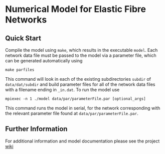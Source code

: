 # Numerical Model for Elastic Fibre Networks

## Quick Start
Compile the model using `make`, which results in the executable `model`. 
Each network data file must be passed to the model via a parameter file, which can be generated automatically using

```
make parfiles
```

This command will look in each of the existing subdirectories `subdir` of `data/dat/subdir` and build parameter files for all of the network data files with a filename ending in `_in.dat`. To run the model use

```
mpiexec -n 1 ./model data/par/parameterFile.par [optional_args]
```

This command runs the model in serial, for the network corresponding with the relevant parameter file found at `data/par/parameterFile.par`.

## Further Information 
For additional information and model documentation please see the project [wiki](wiki)

